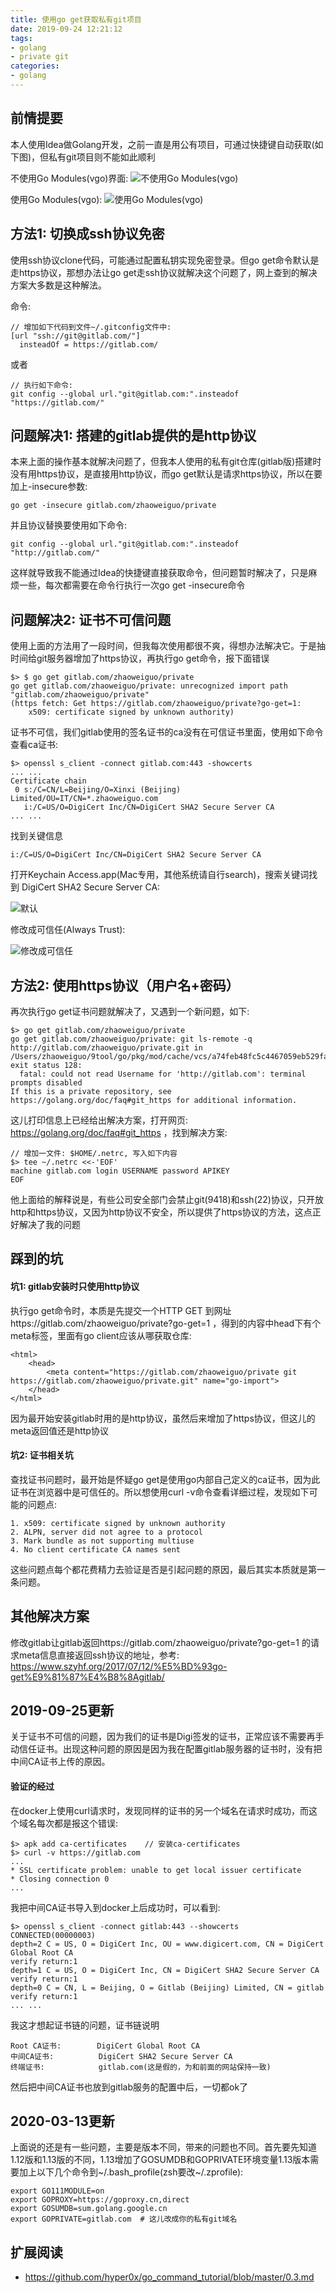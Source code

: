 ```yaml
---
title: 使用go get获取私有git项目
date: 2019-09-24 12:21:12
tags:
- golang
- private git
categories:
- golang
---
```


## 前情提要

本人使用Idea做Golang开发，之前一直是用公有项目，可通过快捷键自动获取(如下图)，但私有git项目则不能如此顺利

不使用Go Modules(vgo)界面:
![不使用Go Modules(vgo)](/images/golangs/go-get-git-private1.png)

使用Go Modules(vgo):
![使用Go Modules(vgo)](/images/golangs/go-get-git-private2.png)

<!--more-->

## 方法1: 切换成ssh协议免密

使用ssh协议clone代码，可能通过配置私钥实现免密登录。但go get命令默认是走https协议，那想办法让go get走ssh协议就解决这个问题了，网上查到的解决方案大多数是这种解法。

命令:
```
// 增加如下代码到文件~/.gitconfig文件中:
[url "ssh://git@gitlab.com/"]
  insteadOf = https://gitlab.com/
```
或者
```
// 执行如下命令:
git config --global url."git@gitlab.com:".insteadof "https://gitlab.com/"
```


## 问题解决1: 搭建的gitlab提供的是http协议

本来上面的操作基本就解决问题了，但我本人使用的私有git仓库(gitlab版)搭建时没有用https协议，是直接用http协议，而go get默认是请求https协议，所以在要加上-insecure参数:
```
go get -insecure gitlab.com/zhaoweiguo/private
```

并且协议替换要使用如下命令:
```
git config --global url."git@gitlab.com:".insteadof "http://gitlab.com/"
```

这样就导致我不能通过Idea的快捷键直接获取命令，但问题暂时解决了，只是麻烦一些，每次都需要在命令行执行一次go get -insecure命令

## 问题解决2: 证书不可信问题

使用上面的方法用了一段时间，但我每次使用都很不爽，得想办法解决它。于是抽时间给git服务器增加了https协议，再执行go get命令，报下面错误
```
$> $ go get gitlab.com/zhaoweiguo/private
go get gitlab.com/zhaoweiguo/private: unrecognized import path "gitlab.com/zhaoweiguo/private" 
(https fetch: Get https://gitlab.com/zhaoweiguo/private?go-get=1: 
    x509: certificate signed by unknown authority)
```

证书不可信，我们gitlab使用的签名证书的ca没有在可信证书里面，使用如下命令查看ca证书:
```
$> openssl s_client -connect gitlab.com:443 -showcerts
... ...
Certificate chain
 0 s:/C=CN/L=Beijing/O=Xinxi (Beijing) Limited/OU=IT/CN=*.zhaoweiguo.com
   i:/C=US/O=DigiCert Inc/CN=DigiCert SHA2 Secure Server CA
... ...
```
找到关键信息
```
i:/C=US/O=DigiCert Inc/CN=DigiCert SHA2 Secure Server CA
```
打开Keychain Access.app(Mac专用，其他系统请自行search)，搜索关键词找到 DigiCert SHA2 Secure Server CA:

![默认](/images/golangs/go-get-git-private3.png)

修改成可信任(Always Trust):

![修改成可信任](/images/golangs/go-get-git-private4.png)


## 方法2: 使用https协议（用户名+密码）

再次执行go get证书问题就解决了，又遇到一个新问题，如下:
```
$> go get gitlab.com/zhaoweiguo/private
go get gitlab.com/zhaoweiguo/private: git ls-remote -q http://gitlab.com/zhaoweiguo/private.git in /Users/zhaoweiguo/9tool/go/pkg/mod/cache/vcs/a74feb48fc5c4467059eb529fa3d37b6fadb8b6dab2137401e7f1bd194240d07: exit status 128:
  fatal: could not read Username for 'http://gitlab.com': terminal prompts disabled
If this is a private repository, see https://golang.org/doc/faq#git_https for additional information.
```
这儿打印信息上已经给出解决方案，打开网页: https://golang.org/doc/faq#git_https ，找到解决方案:
```
// 增加一文件: $HOME/.netrc, 写入如下内容
$> tee ~/.netrc <<-'EOF'
machine gitlab.com login USERNAME password APIKEY
EOF
```
他上面给的解释说是，有些公司安全部门会禁止git(9418)和ssh(22)协议，只开放http和https协议，又因为http协议不安全，所以提供了https协议的方法，这点正好解决了我的问题



## 踩到的坑

#### 坑1: gitlab安装时只使用http协议

执行go get命令时，本质是先提交一个HTTP GET 到网址https://gitlab.com/zhaoweiguo/private?go-get=1 ，得到的内容中head下有个meta标签，里面有go client应该从哪获取仓库:
```
<html>
    <head>
        <meta content="https://gitlab.com/zhaoweiguo/private git https://gitlab.com/zhaoweiguo/private.git" name="go-import">
    </head>
</html>
```
因为最开始安装gitlab时用的是http协议，虽然后来增加了https协议，但这儿的meta返回值还是http协议

#### 坑2: 证书相关坑

查找证书问题时，最开始是怀疑go get是使用go内部自己定义的ca证书，因为此证书在浏览器中是可信任的。所以想使用curl -v命令查看详细过程，发现如下可能的问题点:
```
1. x509: certificate signed by unknown authority
2. ALPN, server did not agree to a protocol
3. Mark bundle as not supporting multiuse
4. No client certificate CA names sent
```
这些问题点每个都花费精力去验证是否是引起问题的原因，最后其实本质就是第一条问题。

## 其他解决方案


修改gitlab让gitlab返回https://gitlab.com/zhaoweiguo/private?go-get=1 的请求meta信息直接返回ssh协议的地址，参考: 
https://www.szyhf.org/2017/07/12/%E5%BD%93go-get%E9%81%87%E4%B8%8Agitlab/

## 2019-09-25更新

关于证书不可信的问题，因为我们的证书是Digi签发的证书，正常应该不需要再手动信任证书。出现这种问题的原因是因为我在配置gitlab服务器的证书时，没有把中间CA证书上传的原因。

#### 验证的经过

在docker上使用curl请求时，发现同样的证书的另一个域名在请求时成功，而这个域名每次都是报这个错误:
```
$> apk add ca-certificates    // 安装ca-certificates
$> curl -v https://gitlab.com
...
* SSL certificate problem: unable to get local issuer certificate
* Closing connection 0
...
```

我把中间CA证书导入到docker上后成功时，可以看到:
```
$> openssl s_client -connect gitlab:443 --showcerts
CONNECTED(00000003)
depth=2 C = US, O = DigiCert Inc, OU = www.digicert.com, CN = DigiCert Global Root CA
verify return:1
depth=1 C = US, O = DigiCert Inc, CN = DigiCert SHA2 Secure Server CA
verify return:1
depth=0 C = CN, L = Beijing, O = Gitlab (Beijing) Limited, CN = gitlab
verify return:1
... ... 
```


我这才想起证书链的问题，证书链说明
```
Root CA证书:        DigiCert Global Root CA
中间CA证书:          DigiCert SHA2 Secure Server CA
终端证书:            gitlab.com(这是假的，为和前面的网站保持一致)
```

然后把中间CA证书也放到gitlab服务的配置中后，一切都ok了


## 2020-03-13更新

上面说的还是有一些问题，主要是版本不同，带来的问题也不同。首先要先知道1.12版和1.13版的不同，1.13增加了GOSUMDB和GOPRIVATE环境变量1.13版本需要加上以下几个命令到~/.bash_profile(zsh要改~/.zprofile):
```
export GO111MODULE=on
export GOPROXY=https://goproxy.cn,direct
export GOSUMDB=sum.golang.google.cn
export GOPRIVATE=gitlab.com  # 这儿改成你的私有git域名
```

## 扩展阅读

* https://github.com/hyper0x/go_command_tutorial/blob/master/0.3.md
